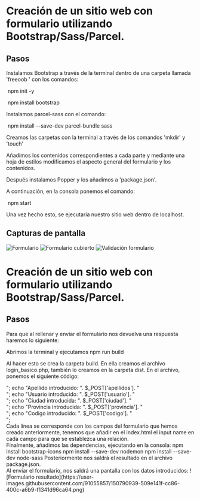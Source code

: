 # Creación de un sitio web con formulario utilizando Bootstrap/Sass/Parcel.
## Pasos

Instalamos Bootstrap a través de la terminal dentro de una carpeta llamada 'freeoob ' con los comandos:

​ npm init -y

​ npm install bootstrap

Instalamos parcel-sass con el comando:

​ npm install --save-dev parcel-bundle sass

Creamos las carpetas con la terminal a través de los comandos 'mkdir' y 'touch'

Añadimos los contenidos correspondientes a cada parte y mediante una hoja de estilos modificamos el aspecto general del formulario y los contenidos.

Después instalamos Popper y los añadimos a 'package.json'.

A continuación, en la consola ponemos el comando:

​ npm start

Una vez hecho esto, se ejecutaría nuestro sitio web dentro de localhost.


## Capturas de pantalla
![Formulario](https://user-images.githubusercontent.com/91055857/150762925-94a428c2-601c-4973-9ce9-36bd93780f8f.png)
![Formulario cubierto](https://user-images.githubusercontent.com/91055857/150763060-9e2ba677-4225-4b69-8d85-336c59809d05.png)
![Validación formulario](https://user-images.githubusercontent.com/91055857/150763155-c3267b63-109e-419a-a811-673a816d367c.png)

# Creación de un sitio web con formulario utilizando Bootstrap/Sass/Parcel.
## Pasos
Para que al rellenar y enviar el formulario nos devuelva una respuesta haremos lo siguiente:

Abrimos la terminal y ejecutamos npm run build

Al hacer esto se crea la carpeta build.
En ella creamos el archivo login_basico.php, también lo creamos en la carpeta dist. 
En el archivo, ponemos el siguiente código:<br>

<?php
echo "Nombre introducido: ". $_POST['nombre']. "<br>";
echo "Apellido introducido: ". $_POST['apellidos']. "<br>";
echo "Usuario introducido: ". $_POST['usuario']. "<br>";
echo "Ciudad introducida: ". $_POST['ciudad']. "<br>";
echo "Provincia introducida: ". $_POST['provincia']. "<br>";
echo "Codigo introducido: ". $_POST['codigo']. "<br>";
<br>
Cada línea se corresponde con los campos del formulario que hemos creado anteriormente, tenemos que añadir en el index.html el input name en cada campo para que se establezca una relación.<br>

Finalmente, añadimos las dependencias, ejecutando en la consola:
npm install bootstrap-icons
npm install --save-dev nodemon
npm install --save-dev node-sass
Posteriormente nos saldrá el resultado en el archivo package.json.
<br>
Al enviar el formulario, nos saldrá una pantalla con los datos introducidos:
![Formulario resultado](https://user-images.githubusercontent.com/91055857/150790939-509e141f-cc86-400c-a6b9-f1341d96ca64.png)


